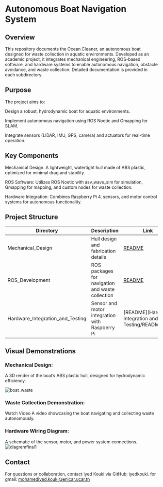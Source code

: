 # Autonomous Boat Navigation System
## Overview
This repository documents the Ocean Cleaner, an autonomous boat designed for waste collection in aquatic environments. Developed as an academic project, it integrates mechanical engineering, ROS-based software, and hardware systems to enable autonomous navigation, obstacle avoidance, and waste collection. Detailed documentation is provided in each subdirectory.
## Purpose

The project aims to:





Design a robust, hydrodynamic boat for aquatic environments.



Implement autonomous navigation using ROS Noetic and Gmapping for SLAM.



Integrate sensors (LIDAR, IMU, GPS, camera) and actuators for real-time operation.
## Key Components





Mechanical Design: A lightweight, watertight hull made of ABS plastic, optimized for minimal drag and stability.



ROS Software: Utilizes ROS Noetic with asv_wave_sim for simulation, Gmapping for mapping, and custom nodes for waste collection.



Hardware Integration: Combines Raspberry Pi 4, sensors, and motor control systems for autonomous functionality.
## Project Structure

| Directory                        | Description                                      | Link   |
|----------------------------------|--------------------------------------------------|--------|
| Mechanical_Design                | Hull design and fabrication details             | [README](Mechanical_Design/README.md) |
| ROS_Development                   | ROS packages for navigation and waste collection | [README]() |
| Hardware_Integration_and_Testing | Sensor and motor integration with Raspberry Pi  | [README](Hardware Integration and Testing/README.md) |



## Visual Demonstrations
### Mechanical Design:
A 3D render of the boat’s ABS plastic hull, designed for hydrodynamic efficiency.

![boat_waste](https://github.com/user-attachments/assets/9516159a-e410-4fd3-bf5e-1988e6ce1b2d)

### Waste Collection Demonstration:

Watch Video
A video showcasing the boat navigating and collecting waste autonomously.
### Hardware Wiring Diagram:

A schematic of the sensor, motor, and power system connections.
![diagremfinal1](https://github.com/user-attachments/assets/b594ab6c-7d6d-4b2a-a45b-90a04f78a790)

## Contact

For questions or collaboration, contact Iyed Kouki via GitHub: iyedkouki.
for gmail: mohamediyed.kouki@enicar.ucar.tn

